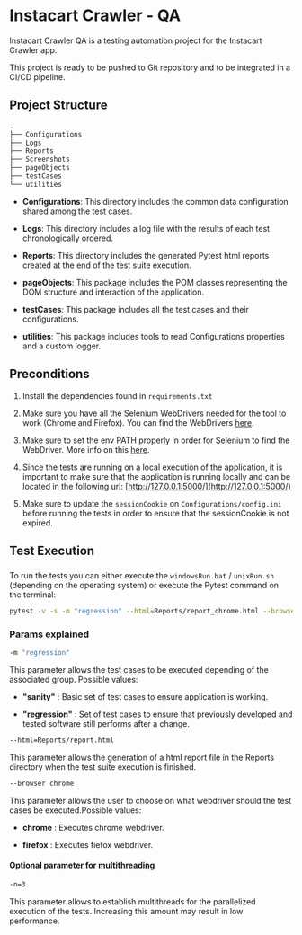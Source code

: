 # Instacart Crawler - QA

Instacart Crawler QA is a testing automation project for the Instacart Crawler app. 

This project is ready to be pushed to Git repository and to be integrated in a CI/CD pipeline.

## Project Structure

```bash
.
├── Configurations
├── Logs
├── Reports
├── Screenshots
├── pageObjects
├── testCases
└── utilities
```
* **Configurations**: This directory includes the common data configuration shared among the test cases.

* **Logs**: This directory includes a log file with the results of each test chronologically ordered.

* **Reports**: This directory includes the generated Pytest html reports created at the end of the test suite execution.

* **pageObjects**: This package includes the POM classes representing the DOM structure and interaction of the application.

* **testCases**: This package includes all the test cases and their configurations.

* **utilities**: This package includes tools to read Configurations properties and a custom logger.


## Preconditions

1. Install the dependencies found in `requirements.txt`

2. Make sure you have all the Selenium WebDrivers needed for the tool to work (Chrome and Firefox). You can find the WebDrivers [here](https://pypi.org/project/selenium/).

3. Make sure to set the env PATH properly in order for Selenium to find the WebDriver. More info on this [here](https://www.selenium.dev/documentation/en/webdriver/driver_requirements/).

4. Since the tests are running on a local execution of the application, it is important to make sure that the application is running locally and can be located in the following url: [http://127.0.0.1:5000/](http://127.0.0.1:5000/)

5. Make sure to update the `sessionCookie` on `Configurations/config.ini` before running the tests in order to ensure that the sessionCookie is not expired.



## Test Execution

### 
 To run the tests you can either execute the `windowsRun.bat` / `unixRun.sh` (depending on the operating system) or execute the Pytest command on the terminal:

```bash
pytest -v -s -m "regression" --html=Reports/report_chrome.html --browser chrome
```
### Params explained
```bash
-m "regression"
```
This parameter allows the test cases to be executed depending of the associated group. Possible values:
* **"sanity"** : Basic set of test cases to ensure application is working.

* **"regression"** : Set of test cases to ensure that previously developed and tested software still performs after a change.

```bash
--html=Reports/report.html
```
This parameter allows the generation of a html report file in the Reports directory when the test suite execution is finished.

```bash
--browser chrome
```
This parameter allows the user to choose on what webdriver should the test cases be executed.Possible values:
* **chrome** : Executes chrome webdriver.

* **firefox** : Executes fiefox webdriver.

#### Optional parameter for multithreading
```bash
-n=3
```
This parameter allows to establish multithreads for the parallelized execution of the tests. Increasing this amount may result in low performance.
